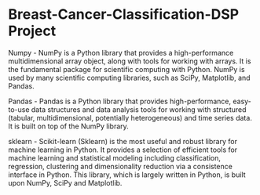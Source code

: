 # Breast-Cancer-Classification-DSP Project 

Numpy - NumPy is a Python library that provides a high-performance multidimensional array object, along with tools for working with arrays. It is the fundamental package for scientific computing with Python. NumPy is used by many scientific computing libraries, such as SciPy, Matplotlib, and Pandas.

Pandas - Pandas is a Python library that provides high-performance, easy-to-use data structures and data analysis tools for working with structured (tabular, multidimensional, potentially heterogeneous) and time series data. It is built on top of the NumPy library.

sklearn - Scikit-learn (Sklearn) is the most useful and robust library for machine learning in Python. It provides a selection of efficient tools for machine learning and statistical modeling including classification, regression, clustering and dimensionality reduction via a consistence interface in Python. This library, which is largely written in Python, is built upon NumPy, SciPy and Matplotlib.
